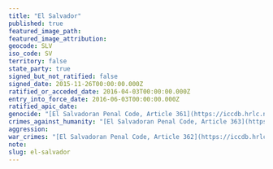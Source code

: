 ```yaml
---
title: "El Salvador"
published: true
featured_image_path:
featured_image_attribution:
geocode: SLV
iso_code: SV
territory: false
state_party: true
signed_but_not_ratified: false
signed_date: 2015-11-26T00:00:00.000Z
ratified_or_acceded_date: 2016-04-03T00:00:00.000Z
entry_into_force_date: 2016-06-03T00:00:00.000Z
ratified_apic_date:
genocide: "[El Salvadoran Penal Code, Article 361](https://iccdb.hrlc.net/data/doc/577/)"
crimes_against_humanity: "[El Salvadoran Penal Code, Article 363](https://iccdb.hrlc.net/data/doc/577/)"
aggression:
war_crimes: "[El Salvadoran Penal Code, Article 362](https://iccdb.hrlc.net/data/doc/577/)"
note:
slug: el-salvador
---
```

